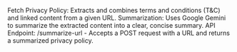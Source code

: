 Fetch Privacy Policy: Extracts and combines terms and conditions (T&C) and linked content from a given URL.
Summarization: Uses Google Gemini to summarize the extracted content into a clear, concise summary.
API Endpoint: /summarize-url - Accepts a POST request with a URL and returns a summarized privacy policy.
